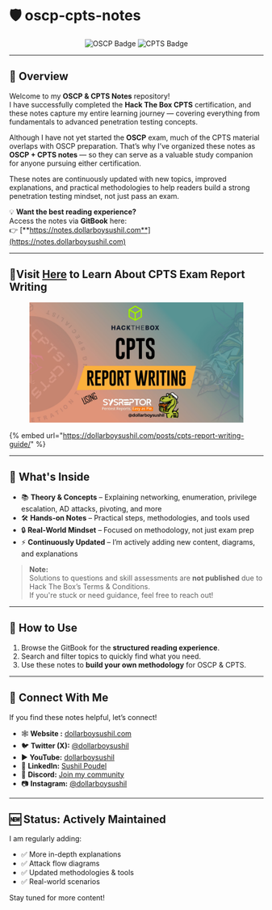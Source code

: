 # 🛡️ oscp-cpts-notes

<div align="center"><img src="https://images.credly.com/images/ec81134d-e80b-4eb5-ae07-0eb8e1a60fcd/image.png" alt="OSCP Badge" width="120"> <img src="https://academy.hackthebox.com/storage/exam_badges/312krCbLBwwnMN1uaOXohoEjSE6Fb8ljaXi7B4zL.png" alt="CPTS Badge" width="120"></div>

***

## 📖 Overview

Welcome to my **OSCP & CPTS Notes** repository!\
I have successfully completed the **Hack The Box CPTS** certification, and these notes capture my entire learning journey — covering everything from fundamentals to advanced penetration testing concepts.

Although I have not yet started the **OSCP** exam, much of the CPTS material overlaps with OSCP preparation. That’s why I’ve organized these notes as **OSCP + CPTS notes** — so they can serve as a valuable study companion for anyone pursuing either certification.

These notes are continuously updated with new topics, improved explanations, and practical methodologies to help readers build a strong penetration testing mindset, not just pass an exam.

💡 **Want the best reading experience?**\
Access the notes via **GitBook** here:\
👉 [**https://notes.dollarboysushil.com**](https://notes.dollarboysushil.com)

***

## 🧾Visit [Here](https://dollarboysushil.com/posts/cpts-report-writing-guide/) to Learn About CPTS Exam Report Writing

<figure><img src=".gitbook/assets/cpts-report-writing.webp" alt=""><figcaption></figcaption></figure>

{% embed url="https://dollarboysushil.com/posts/cpts-report-writing-guide/" %}

***

## 🧠 What's Inside

* 📚 **Theory & Concepts** – Explaining networking, enumeration, privilege escalation, AD attacks, pivoting, and more
* 🛠️ **Hands-on Notes** – Practical steps, methodologies, and tools used
* 🔒 **Real-World Mindset** – Focused on methodology, not just exam prep
* ⚡ **Continuously Updated** – I’m actively adding new content, diagrams, and explanations

> **Note:**\
> Solutions to questions and skill assessments are **not published** due to Hack The Box’s Terms & Conditions.\
> If you're stuck or need guidance, feel free to reach out!

***

## 🚀 How to Use

1. Browse the GitBook for the **structured reading experience**.
2. Search and filter topics to quickly find what you need.
3. Use these notes to **build your own methodology** for OSCP & CPTS.

***

## 🤝 Connect With Me

If you find these notes helpful, let’s connect!

* 🕸️ **Website :** [dollarboysushil.com](https://dollarboysushil.com/)
* 🐦 **Twitter (X):** [@dollarboysushil](https://twitter.com/dollarboysushil)
* ▶️ **YouTube:** [dollarboysushil](https://youtube.com/dollarboysushil)
* 💼 **LinkedIn:** [Sushil Poudel](https://www.linkedin.com/in/dollarboysushil/)
* 💬 **Discord:** [Join my community](https://discord.gg/5jpkdeV)
* 📷 **Instagram:** [@dollarboysushil](https://instagram.com/dollarboysushil)

***

## 🆕 Status: **Actively Maintained**

I am regularly adding:

* ✅ More in-depth explanations
* ✅ Attack flow diagrams
* ✅ Updated methodologies & tools
* ✅ Real-world scenarios

Stay tuned for more content!
